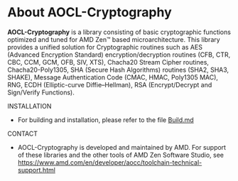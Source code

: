 # About AOCL-Cryptography

**AOCL-Cryptography** is a library consisting of basic cryptographic functions optimized and tuned for AMD Zen™ based microarchitecture. This library provides a unified solution for Cryptographic routines such as AES (Advanced Encryption Standard) encryption/decryption routines (CFB, CTR, CBC, CCM, GCM, OFB, SIV, XTS), Chacha20 Stream Cipher routines, Chacha20-Poly1305, SHA (Secure Hash Algorithms) routines (SHA2, SHA3, SHAKE), Message Authentication Code (CMAC, HMAC, Poly1305 MAC), RNG, ECDH (Elliptic-curve Diffie–Hellman), RSA (Encrypt/Decrypt and Sign/Verify Functions).

INSTALLATION
- For building and installation, please refer to the file [Build.md](./BUILD.md)

CONTACT
- AOCL-Cryptography is developed and maintained by AMD. For support of these libraries and the other tools of AMD Zen Software Studio, see https://www.amd.com/en/developer/aocc/toolchain-technical-support.html
